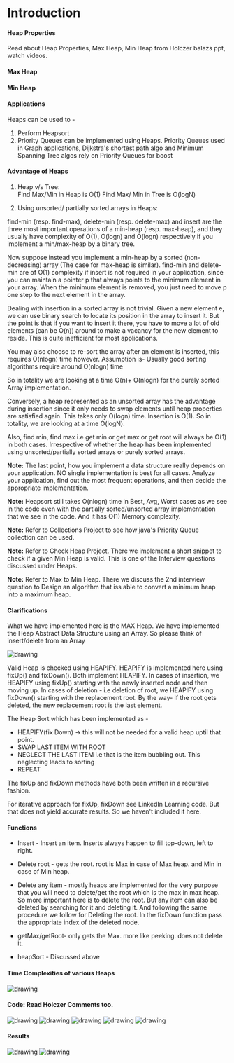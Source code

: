 # Introduction

#### Heap Properties

Read about Heap Properties, Max Heap, Min Heap from Holczer balazs ppt, watch videos.

#### Max Heap

#### Min Heap


#### Applications

Heaps can be used to -
1. Perform Heapsort
2. Priority Queues can be implemented using Heaps. Priority Queues used in Graph applications, Dijkstra's shortest path algo and Minimum Spanning Tree algos rely on Priority Queues for boost



#### Advantage of Heaps

1. Heap v/s Tree:  
Find Max/Min in Heap is O(1)
Find Max/ Min in Tree is O(logN)

2. Using unsorted/ partially sorted arrays in Heaps:

find-min  (resp. find-max), delete-min (resp. delete-max) and insert are the three most important operations of a min-heap (resp. max-heap), and they usually have complexity of O(1), O(logn) and O(logn) respectively if you implement a min/max-heap by a binary tree.

Now suppose instead you implement a min-heap by a sorted (non-decreasing) array (The case for max-heap is similar). find-min and delete-min are of O(1) complexity if insert is not required in your application, since you can maintain a pointer p that always points to the minimum element in your array. When the minimum element is removed, you just need to move p one step to the next element in the array.

Dealing with insertion in a sorted array is not trivial. Given a new element e, we can use binary search to locate its position in the array to insert it. But the point is that if you want to insert it there, you have to move a lot of old elements (can be O(n)) around to make a vacancy for the new element to reside. This is quite inefficient for most applications. 

You may also choose to re-sort the array after an element is inserted, this requires O(nlogn) time however. Assumption is- Usually good sorting algorithms require around O(nlogn) time

So in totality we are looking at a time O(n)+ O(nlogn) for the purely sorted Array implementation. 

Conversely, a heap represented as an unsorted array has the advantage during insertion since it only needs to swap elements until heap properties are satisfied again. This takes only O(logn) time. Insertion is O(1). So in totality, we are looking at a time O(logN).


Also, find min, find max i.e get min or get max or get root will always be O(1) in both cases. Irrespective of whether the heap has been implemented using unsorted/partially sorted arrays or purely sorted arrays.

**Note:**
The last point, how you implement a data structure really depends on your application. NO single implementation is best for all cases. Analyze your application, find out the most frequent operations, and then decide the appropriate implementation.

**Note:** 
Heapsort still takes O(nlogn) time in Best, Avg, Worst cases as we see in the code even with the partially sorted/unsorted array implementation that we see in the code.
And it has O(1) Memory complexity.

**Note:**
Refer to Collections Project to see how java's Priority Queue collection can be used.

**Note:**
Refer to Check Heap Project. There we implement a short snippet to check if a given Min Heap is valid. This is one of the Interview questions discussed under Heaps.

**Note:**
Refer to Max to Min Heap. There we discuss the 2nd interview question to Design an algorithm that iss able to convert a minimum heap into a maximum heap.


#### Clarifications


What we have implemented here is the MAX Heap.
We have implemented the Heap Abstract Data Structure using an Array. So please think of insert/delete from an Array


<img src="Heap-Array.JPG" alt="drawing" />

Valid Heap is checked using HEAPIFY.
HEAPIFY is implemented here using fixUp() and fixDown(). Both implement HEAPIFY.
In cases of insertion, we HEAPIFY using fixUp() starting with the newly inserted node and then moving up.
In cases of deletion - i.e deletion of root, we HEAPIFY using fixDown() starting with the replacement root. By the way- if the root gets deleted, the new replacement root is the last element.


The Heap Sort which has been implemented as -

- HEAPIFY(fix Down)  -> this will not be needed for a valid heap uptil that point.
- SWAP LAST ITEM WITH ROOT
- NEGLECT THE LAST ITEM i.e that is the item bubbling out. This neglecting leads to sorting
- REPEAT


The fixUp and fixDown methods have both been written in a recursive fashion. 

For iterative approach for fixUp, fixDown see LinkedIn Learning code. But that does not yield accurate results. So we haven't included it here.

#### Functions

  - Insert - Insert an item. Inserts always happen to fill top-down, left to right.
 
  
 - Delete root - gets the root. root is Max in case of Max heap. and Min in case of Min heap.
 
 
 - Delete any item - mostly heaps are implemented for the very purpose that you will need to delete/get the root which is the max in max heap. So more important here is to delete the root.
 But any item can also be deleted by searching for it and deleting it. And following the same procedure we follow for Deleting the root. In the fixDown function pass the appropriate index of the deleted node.
 
 
 - getMax/getRoot- only gets the Max. more like peeking. does not delete it.
 
 
 - heapSort - Discussed above

#### Time Complexities of various Heaps


<img src="image0.JPG" alt="drawing" />

#### Code: Read Holczer Comments too.

<img src="image1.png" alt="drawing" />


<img src="image2.png" alt="drawing" />


<img src="image3.png" alt="drawing" />


<img src="image4.png" alt="drawing" />


<img src="image5.png" alt="drawing"/>



#### Results


<img src="image6.JPG" alt="drawing" />


<img src="image7.JPG" alt="drawing" />





